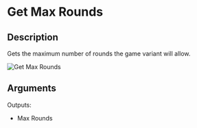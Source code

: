 # Get Max Rounds

## Description

Gets the maximum number of rounds the game variant will allow.

![Get Max Rounds](../../.gitbook/assets/images/scripting/game-mode/getmaxrounds.png)

## Arguments

Outputs:

- Max Rounds

